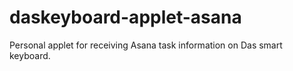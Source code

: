 # daskeyboard-applet-asana
Personal applet for receiving Asana task information on Das smart keyboard.
